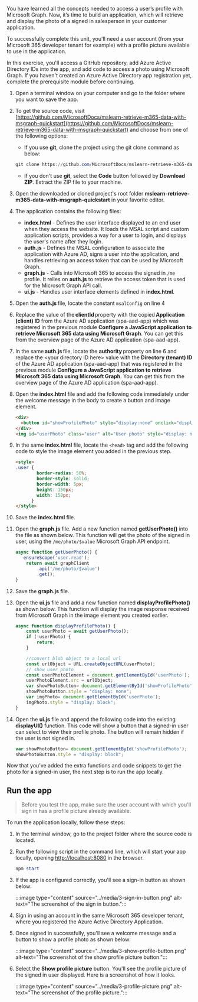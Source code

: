You have learned all the concepts needed to access a user’s profile with Microsoft Graph. Now, it’s time to build an application, which will retrieve and display the photo of a signed in salesperson in your customer application. 

To successfully complete this unit, you'll need a user account (from your Microsoft 365 developer tenant for example) with a profile picture available to use in the application.

In this exercise, you'll access a GitHub repository, add Azure Active Directory IDs into the app, and add code to access a photo using Microsoft Graph. If you haven't created an Azure Active Directory app registration yet, complete the prerequisite module before continuing.

1. Open a terminal window on your computer and go to the folder where you want to save the app.
1. To get the source code, visit [https://github.com/MicrosoftDocs/mslearn-retrieve-m365-data-with-msgraph-quickstart](https://github.com/MicrosoftDocs/mslearn-retrieve-m365-data-with-msgraph-quickstart) and choose from one of the following options:
    - If you use **git**, clone the project using the git clone command as below:
    
    ```powershell
    git clone https://github.com/MicrosoftDocs/mslearn-retrieve-m365-data-with-msgraph-quickstart.git
    ```
    
    - If you don't use **git**,  select the **Code** button followed by **Download ZIP**. Extract the ZIP file to your machine.
1. Open the downloaded or cloned project's root folder **mslearn-retrieve-m365-data-with-msgraph-quickstart** in your favorite editor.
1. The application contains the following files:

    - **index.html** - Defines the user interface displayed to an end user when they access the website. It loads the MSAL script and custom application scripts, provides a way for a user to login, and displays the user's name after they login.
    - **auth.js** - Defines the MSAL configuration to associate the application with Azure AD, signs a user into the application, and handles retrieving an access token that can be used by Microsoft Graph.
    - **graph.js** - Calls into Microsoft 365 to access the signed in `/me` profile. It relies on **auth.js** to retrieve the access token that is used for the Microsoft Graph API call.
    - **ui.js** - Handles user interface elements defined in **index.html**.
    
1. Open the **auth.js** file, locate the constant `msalConfig` on line 4
1. Replace the value of the **clientId** property with the copied **Application (client) ID** from the Azure AD application (spa-aad-app) which was registered in the previous module **Configure a JavaScript application to retrieve Microsoft 365 data using Microsoft Graph**. You can get this from the overview page of the Azure AD application (spa-aad-app).
1. In the same **auth.js** file, locate the **authority** property on line 6 and replace the \<your directory ID here> value with the **Directory (tenant) ID** of the Azure AD application (spa-aad-app) that was registered in the previous module **Configure a JavaScript application to retrieve Microsoft 365 data using Microsoft Graph**. You can get this from the overview page of the Azure AD application (spa-aad-app).
1. Open the **index.html** file and add the following code immediately under the welcome message in the body to create a button and image element.

    ```html
    <div>
      <button id="showProfilePhoto" style=”display:none” onclick="displayProfilePhoto();">Show profile picture</button> 
    </div> 
    <img id="userPhoto" class="user" alt="User photo" style="display: none;" />  
    ```
1. In the same **index.html** file, locate the `<head>` tag and add the following code to style the image element you added in the previous step.

    ```html
    <style> 
    .user { 
            border-radius: 50%;       
            border-style: solid; 
            border-width: 5px; 
            height: 150px; 
            width: 150px; 
          } 
    </style> 

    ```
1. Save the **index.html** file.
1. Open the **graph.js** file. Add a new function named **getUserPhoto()** into the file as shown below. This function will get the photo of the signed  in user, using the `/me/photo/$value` Microsoft Graph API endpoint.

    ```javascript
    async function getUserPhoto() {
       ensureScope('user.read'); 
        return await graphClient  
            .api('/me/photo/$value')  
            .get(); 
    } 
    ```
1. Save the **graph.js** file.
1. Open the **ui.js** file and add a new function named **displayProfilePhoto()** as shown below. This function will display the image response received from Microsoft Graph in the image element you created earlier.
     
    ```javascript
    async function displayProfilePhoto() {    
        const userPhoto = await getUserPhoto(); 
        if (!userPhoto) {  
            return;  
        }     
    
        //convert blob object to a local url
        const urlObject = URL.createObjectURL(userPhoto); 
        // show user photo  
        const userPhotoElement = document.getElementById('userPhoto'); 
        userPhotoElement.src = urlObject;   
        var showPhotoButton= document.getElementById('showProfilePhoto');
        showPhotoButton.style = "display: none"; 
        var imgPhoto= document.getElementById('userPhoto');
        imgPhoto.style = "display: block"; 
    } 
    ```
1. Open the **ui.js** file and append the following code into the existing **displayUI()** function. This code will show a button that a signed-in user can select to view their profile photo. The button will remain hidden if the user is not signed in.

    ```javascript
    var showPhotoButton= document.getElementById('showProfilePhoto'); 
    showPhotoButton.style = "display: block"; 
    ```
Now that you’ve added the extra functions and code snippets to get the photo for a signed-in user, the next step is to run the app locally.

## Run the app

> Before you test the app, make sure the user account with which you'll sign in has a profile picture already available.

To run the application locally, follow these steps:

1. In the terminal window, go to the project folder where the source code is located.
1. Run the following script in the command line, which will start your app locally, opening [http://localhost:8080](http://localhost:8080) in the browser.

    ```powershell
    npm start
    ```
1. If the app is configured correctly, you'll see a sign-in button as shown below:

    :::image type="content" source="../media/3-sign-in-button.png" alt-text="The screenshot of the sign in button.":::

1. Sign in using an account in the same Microsoft 365 developer tenant, where you registered the Azure Active Directory Application.
1. Once signed in successfully, you'll see a welcome message and a button to show a profile photo as shown below:

    :::image type="content" source="../media/3-show-profile-button.png" alt-text="The screenshot of the show profile picture button.":::

1. Select the **Show profile picture** button. You'll see the profile picture of the signed in user displayed. Here is a screenshot of how it looks.

    :::image type="content" source="../media/3-profile-picture.png" alt-text="The screenshot of the profile picture.":::

